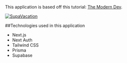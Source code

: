This application is based off this tutorial:
[The Modern Dev](https://themodern.dev/).

[![SupaVacation](https://user-images.githubusercontent.com/4352286/152961498-0e7d1575-a2a2-4aae-93e0-a75e701cef06.png)](https://supa-vacation.vercel.app/)

##Technologies used in this application

- Next.js
- Next Auth
- Tailwind CSS
- Prisma
- Supabase
